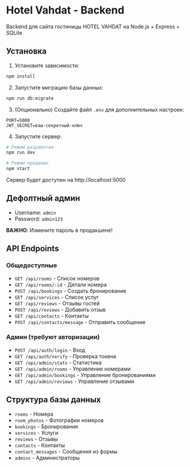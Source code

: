 # Hotel Vahdat - Backend

Backend для сайта гостиницы HOTEL VAHDAT на Node.js + Express + SQLite

## Установка

1. Установите зависимости:
```bash
npm install
```

2. Запустите миграцию базы данных:
```bash
npm run db:migrate
```

3. (Опционально) Создайте файл `.env` для дополнительных настроек:
```env
PORT=5000
JWT_SECRET=ваш-секретный-ключ
```

4. Запустите сервер:
```bash
# Режим разработки
npm run dev

# Режим продакшн
npm start
```

Сервер будет доступен на http://localhost:5000

## Дефолтный админ

- Username: `admin`
- Password: `admin123`

**ВАЖНО**: Измените пароль в продакшене!

## API Endpoints

### Общедоступные
- `GET /api/rooms` - Список номеров
- `GET /api/rooms/:id` - Детали номера
- `POST /api/bookings` - Создать бронирование
- `GET /api/services` - Список услуг
- `GET /api/reviews` - Отзывы гостей
- `POST /api/reviews` - Добавить отзыв
- `GET /api/contacts` - Контакты
- `POST /api/contacts/message` - Отправить сообщение

### Админ (требуют авторизации)
- `POST /api/auth/login` - Вход
- `GET /api/auth/verify` - Проверка токена
- `GET /api/admin/stats` - Статистика
- `GET /api/admin/rooms` - Управление номерами
- `GET /api/admin/bookings` - Управление бронированиями
- `GET /api/admin/reviews` - Управление отзывами

## Структура базы данных

- `rooms` - Номера
- `room_photos` - Фотографии номеров
- `bookings` - Бронирования
- `services` - Услуги
- `reviews` - Отзывы
- `contacts` - Контакты
- `contact_messages` - Сообщения из формы
- `admins` - Администраторы

